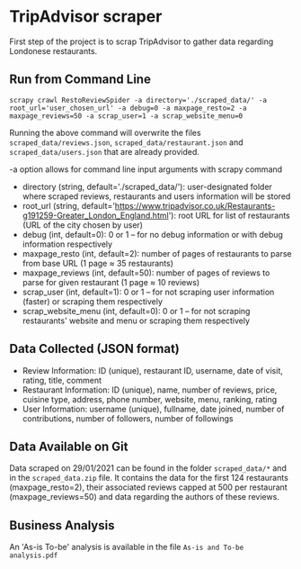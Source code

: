 # TripAdvisor scraper

First step of the project is to scrap TripAdvisor to gather data regarding Londonese restaurants.

## Run from Command Line

```
scrapy crawl RestoReviewSpider -a directory='./scraped_data/' -a root_url='user_chosen_url' -a debug=0 -a maxpage_resto=2 -a maxpage_reviews=50 -a scrap_user=1 -a scrap_website_menu=0
```

Running the above command will overwrite the files ``` scraped_data/reviews.json ```, ``` scraped_data/restaurant.json ``` and ``` scraped_data/users.json ``` that are already provided.

-a option allows for command line input arguments with scrapy command
* directory (string, default='./scraped_data/'):
  user-designated folder where scraped reviews, restaurants and users information will be stored
* root_url (string, default='https://www.tripadvisor.co.uk/Restaurants-g191259-Greater_London_England.html'):
  root URL for list of restaurants (URL of the city chosen by user)
* debug (int, default=0):
  0 or 1 – for no debug information or with debug information respectively
* maxpage_resto (int, default=2):
  number of pages of restaurants to parse from base URL (1 page ≈ 35 restaurants)
* maxpage_reviews (int, default=50):
  number of pages of reviews to parse for given restaurant (1 page ≈ 10 reviews)
* scrap_user (int, default=1):
  0 or 1 – for not scraping user information (faster) or scraping them respectively
* scrap_website_menu (int, default=0):
  0 or 1 – for not scraping restaurants' website and menu or scraping them respectively

## Data Collected (JSON format)

* Review Information: ID (unique), restaurant ID, username, date of visit, rating, title, comment
* Restaurant Information: ID (unique), name, number of reviews, price, cuisine type, address, phone number, website, menu, ranking, rating
* User Information: username (unique), fullname, date joined, number of contributions, number of followers, number of followings

## Data Available on Git

Data scraped on 29/01/2021 can be found in the folder ``` scraped_data/* ``` and in the ```scraped_data.zip``` file.
It contains the data for the first 124 restaurants (maxpage_resto=2), their associated reviews capped at 500 per restaurant (maxpage_reviews=50) and data regarding the authors of these reviews.

## Business Analysis

An 'As-is To-be' analysis is available in the file ``` As-is and To-be analysis.pdf ```
